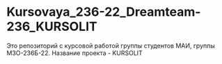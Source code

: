 # Kursovaya_236-22_Dreamteam-236_KURSOLIT
 Это репозиторий с курсовой работой группы студентов МАИ, группы М3О-236Б-22. Название проекта - KURSOLIT
